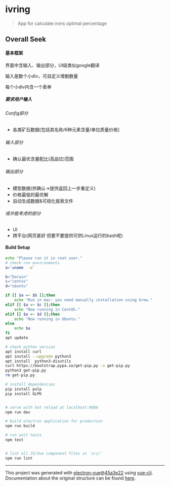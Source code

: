 # ivring

> App for calculate irons optimal percentage

## Overall Seek

#### 基本框架

界面中含输入、输出部分，UI级类似google翻译

输入是数个小div，可自定义增删数量

每个小div内含一个表单

##### 要求用户输入

###### Config部分
- 各类矿石数据[包括其名称/6种元素含量/单位质量价格]

###### 输入部分
- 确认最优含量配比(高品位)范围

###### 输出部分
- 模型数据(供确认->提供返回上一步重定义)
- 价格最低的最优解
- 自动生成数据&可视化报表文件
###### 或许能考虑的部分
- UI
- 跨平台(网页甚好 但要不要提供可供Linux运行的bash呢)

#### Build Setup


``` bash
echo "Please run it in root user."
# check run environments
a=`uname  -a`

b="Darwin"
c="centos"
d="ubuntu"

if [[ $a =~ $b ]];then
    echo "Run in mac: you need manually installation using brew."
elif [[ $a =~ $c ]];then
    echo "Now running in CentOS."
elif [[ $a =~ $d ]];then
    echo "Now running in Ubuntu."
else
    echo $a
fi
apt update

# check python version
apt install curl
apt install --upgrade python3
apt install  python3-disutils
curl https://bootstrap.pypa.io/get-pip.py -o get-pip.py
python3 get-pip.py
rm get-pip.py

# install dependencies
pip install pulp
pip install GLPK


# serve with hot reload at localhost:9080
npm run dev

# build electron application for production
npm run build

# run unit tests
npm test


# lint all JS/Vue component files in `src/`
npm run lint

```

---

This project was generated with [electron-vue](https://github.com/SimulatedGREG/electron-vue)@[45a3e22](https://github.com/SimulatedGREG/electron-vue/tree/45a3e224e7bb8fc71909021ccfdcfec0f461f634) using [vue-cli](https://github.com/vuejs/vue-cli). Documentation about the original structure can be found [here](https://simulatedgreg.gitbooks.io/electron-vue/content/index.html).
